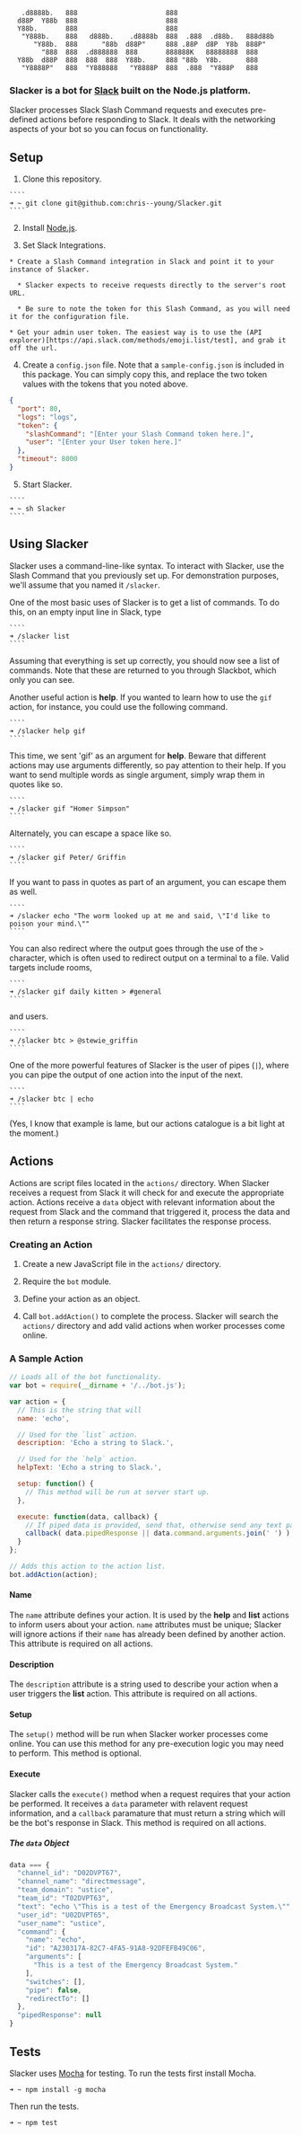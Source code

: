 ````
   .d8888b.   888                      888
  d88P  Y88b  888                      888
  Y88b.       888                      888
   "Y888b.    888   d888b.    .d8888b  888  .888  .d88b.   888d88b
      "Y88b.  888      "88b  d88P"     888 .88P  d8P  Y8b  888P"
        "888  888  .d888888  888       888888K   88888888  888
  Y88b  d88P  888  888  888  Y88b.     888 "88b  Y8b.      888
   "Y8888P"   888  "Y888888   "Y8888P  888  .888  "Y888P   888
````

### Slacker is a bot for [Slack](https://slack.com) built on the Node.js platform.

  Slacker processes Slack Slash Command requests and executes pre-defined actions before responding to Slack. It deals with the networking aspects of your bot so you can focus on functionality.

## Setup

  1. Clone this repository.

    ````
    ➜ ~ git clone git@github.com:chris--young/Slacker.git
    ````

  2. Install [Node.js](http://node.js).

  3. Set Slack Integrations.

    * Create a Slash Command integration in Slack and point it to your instance of Slacker.

      * Slacker expects to receive requests directly to the server's root URL.

      * Be sure to note the token for this Slash Command, as you will need it for the configuration file.

    * Get your admin user token. The easiest way is to use the (API explorer)[https://api.slack.com/methods/emoji.list/test], and grab it off the url.

  4. Create a `config.json` file. Note that a `sample-config.json` is included in this package. You can simply copy this, and replace the two token values with the tokens that you noted above.

  ````json
  {
    "port": 80,
    "logs": "logs",
    "token": {
      "slashCommand": "[Enter your Slash Command token here.]",
      "user": "[Enter your User token here.]"
    },
    "timeout": 8000
  }
  ````

  5. Start Slacker.

    ````
    ➜ ~ sh Slacker
    ````
## Using Slacker

  Slacker uses a command-line-like syntax. To interact with Slacker, use the Slash Command that you previously set up. For demonstration purposes, we'll assume that you named it `/slacker`.

  One of the most basic uses of Slacker is to get a list of commands. To do this, on an empty input line in Slack, type

    ````
    ➜ /slacker list
    ````

  Assuming that everything is set up correctly, you should now see a list of commands. Note that these are returned to you through Slackbot, which only you can see.

  Another useful action is __help__. If you wanted to learn how to use the `gif` action, for instance, you could use the following command.

    ````
    ➜ /slacker help gif
    ````

  This time, we sent 'gif' as an argument for __help__. Beware that different actions may use arguments differently, so pay attention to their help. If you want to send multiple words as single argument, simply wrap them in quotes like so.

    ````
    ➜ /slacker gif "Homer Simpson"
    ````

  Alternately, you can escape a space like so.

    ````
    ➜ /slacker gif Peter/ Griffin
    ````

  If you want to pass in quotes as part of an argument, you can escape them as well.

    ````
    ➜ /slacker echo "The worm looked up at me and said, \"I'd like to poison your mind.\""
    ````

  You can also redirect where the output goes through the use of the `>` character, which is often used to redirect output on a terminal to a file. Valid targets include rooms,

    ````
    ➜ /slacker gif daily kitten > #general
    ````

  and users.

    ````
    ➜ /slacker btc > @stewie_griffin
    ````

  One of the more powerful features of Slacker is the user of pipes (`|`), where you can pipe the output of one action into the input of the next.

    ````
    ➜ /slacker btc | echo
    ````

  (Yes, I know that example is lame, but our actions catalogue is a bit light at the moment.)

## Actions

  Actions are script files located in the `actions/` directory. When Slacker receives a request from Slack it will check for and execute the appropriate action. Actions receive a `data` object with relevant information about the request from Slack and the command that triggered it, process the data and then return a response string. Slacker facilitates the response process.

### Creating an Action

  1. Create a new JavaScript file in the `actions/` directory.

  2. Require the `bot` module.

  3. Define your action as an object.

  4. Call `bot.addAction()` to complete the process. Slacker will search the `actions/` directory and add valid actions when worker processes come online.

### A Sample Action

  ````javascript
  // Loads all of the bot functionality.
  var bot = require(__dirname + '/../bot.js');

  var action = {
    // This is the string that will
    name: 'echo',

    // Used for the `list` action.
    description: 'Echo a string to Slack.',

    // Used for the `help` action.
    helpText: 'Echo a string to Slack.',

    setup: function() {
      // This method will be run at server start up.
    },

    execute: function(data, callback) {
      // If piped data is provided, send that, otherwise send any text passed in.
      callback( data.pipedResponse || data.command.arguments.join(' ') );
    }
  };

  // Adds this action to the action list.
  bot.addAction(action);
  ````

#### Name

  The `name` attribute defines your action. It is used by the __help__ and __list__ actions to inform users about your action. `name` attributes must be unique; Slacker will ignore actions if their `name` has already been defined by another action. This attribute is required on all actions.

#### Description

  The `description` attribute is a string used to describe your action when a user triggers the __list__ action. This attribute is required on all actions.

#### Setup

  The `setup()` method will be run when Slacker worker processes come online. You can use this method for any pre-execution logic you may need to perform. This method is optional.

#### Execute

  Slacker calls the `execute()` method when a request requires that your action be performed. It receives a `data` parameter with relavent request information, and a `callback` paramature that must return a string which will be the bot's response in Slack. This method is required on all actions.

##### The `data` Object

  ````javascript
  data === {
    "channel_id": "D02DVPT67",
    "channel_name": "directmessage",
    "team_domain": "ustice",
    "team_id": "T02DVPT63",
    "text": "echo \"This is a test of the Emergency Broadcast System.\"",
    "user_id": "U02DVPT65",
    "user_name": "ustice",
    "command": {
      "name": "echo",
      "id": "A230317A-82C7-4FA5-91A8-92DFEFB49C06",
      "arguments": [
        "This is a test of the Emergency Broadcast System."
      ],
      "switches": [],
      "pipe": false,
      "redirectTo": []
    },
    "pipedResponse": null
  }
  ````

## Tests

  Slacker uses [Mocha](https://www.npmjs.org/package/mocha) for testing. To run the tests first install Mocha.

  ````
  ➜ ~ npm install -g mocha
  ````

  Then run the tests.

  ````
  ➜ ~ npm test
  ````

